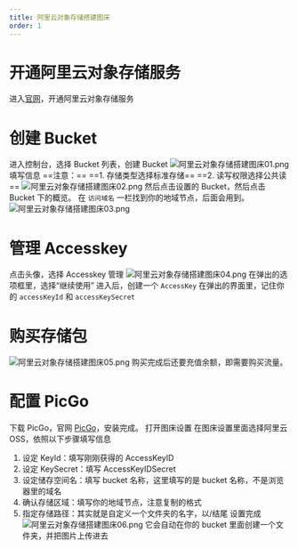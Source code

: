 ```yaml
---
title: 阿里云对象存储搭建图床
order: 1
---
```


# 开通阿里云对象存储服务
进入[官网](https://www.aliyun.com/product/oss)，开通阿里云对象存储服务
# 创建 Bucket
进入控制台，选择 Bucket 列表，创建 Bucket
![阿里云对象存储搭建图床01.png](https://obsidian-picture.oss-cn-qingdao.aliyuncs.com/my-img/阿里云对象存储搭建图床01.png)
填写信息
==注意：==
==1. 存储类型选择标准存储==
==2. 读写权限选择公共读==
![阿里云对象存储搭建图床02.png](https://obsidian-picture.oss-cn-qingdao.aliyuncs.com/my-img/阿里云对象存储搭建图床02.png)
然后点击设置的 Bucket，然后点击 Bucket 下的概览。
在 `访问域名` 一栏找到你的地域节点，后面会用到。
![阿里云对象存储搭建图床03.png](https://obsidian-picture.oss-cn-qingdao.aliyuncs.com/my-img/阿里云对象存储搭建图床03.png)
# 管理 Accesskey
点击头像，选择 Accesskey 管理
![阿里云对象存储搭建图床04.png](https://obsidian-picture.oss-cn-qingdao.aliyuncs.com/my-img/阿里云对象存储搭建图床04.png)
在弹出的选项框里，选择“继续使用”
进入后，创建一个 `AccessKey`
在弹出的界面里，记住你的 `accessKeyId` 和 `accessKeySecret`
# 购买存储包
![阿里云对象存储搭建图床05.png](https://obsidian-picture.oss-cn-qingdao.aliyuncs.com/my-img/阿里云对象存储搭建图床05.png)
购买完成后还要充值余额，即需要购买流量。
# 配置 PicGo
下载 PicGo，官网 [PicGo](https://molunerfinn.com/PicGo/)，安装完成。
打开图床设置
在图床设置里面选择阿里云 OSS，依照以下步骤填写信息
1. 设定 KeyId：填写刚刚获得的 AccessKeyID
2. 设定 KeySecret：填写 AccessKeyIDSecret
3. 设定储存空间名：填写 bucket 名称，这里填写的是 bucket 名称，不是浏览器里的域名
4. 确认存储区域：填写你的地域节点，注意复制的格式
5. 指定存储路径：其实就是自定义一个文件夹的名字，以/结尾
设置完成
![阿里云对象存储搭建图床06.png](https://obsidian-picture.oss-cn-qingdao.aliyuncs.com/my-img/阿里云对象存储搭建图床06.png)
它会自动在你的 bucket 里面创建一个文件夹，并把图片上传进去
